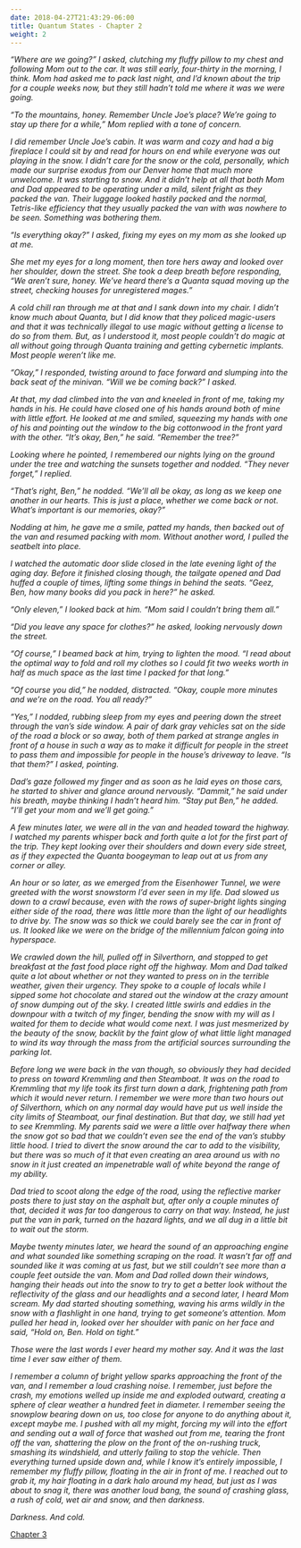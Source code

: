 ```yaml
---
date: 2018-04-27T21:43:29-06:00
title: Quantum States - Chapter 2
weight: 2
---
```


*“Where are we going?” I asked, clutching my fluffy pillow to my chest and
following Mom out to the car. It was still early, four-thirty in the morning, I
think. Mom had asked me to pack last night, and I’d known about the trip for a
couple weeks now, but they still hadn’t told me where it was we were going.*

*“To the mountains, honey. Remember Uncle Joe’s place? We’re going to stay up
there for a while,” Mom replied with a tone of concern.*

*I did remember Uncle Joe’s cabin. It was warm and cozy and had a big fireplace
I could sit by and read for hours on end while everyone was out playing in the
snow. I didn’t care for the snow or the cold, personally, which made our
surprise exodus from our Denver home that much more unwelcome. It was starting
to snow. And it didn’t help at all that both Mom and Dad appeared to be
operating under a mild, silent fright as they packed the van. Their luggage
looked hastily packed and the normal, Tetris-like efficiency that they usually
packed the van with was nowhere to be seen. Something was bothering them.*

*“Is everything okay?” I asked, fixing my eyes on my mom as she looked up at
me.*

*She met my eyes for a long moment, then tore hers away and looked over her
shoulder, down the street. She took a deep breath before responding, “We aren’t
sure, honey. We’ve heard there’s a Quanta squad moving up the street, checking
houses for unregistered mages.”*

*A cold chill ran through me at that and I sank down into my chair. I didn’t
know much about Quanta, but I did know that they policed magic-users and that it
was technically illegal to use magic without getting a license to do so from
them. But, as I understood it, most people couldn’t do magic at all without
going through Quanta training and getting cybernetic implants. Most people
weren’t like me.*

*“Okay,” I responded, twisting around to face forward and slumping into the back
seat of the minivan. “Will we be coming back?” I asked.*

*At that, my dad climbed into the van and kneeled in front of me, taking my
hands in his. He could have closed one of his hands around both of mine with
little effort. He looked at me and smiled, squeezing my hands with one of his
and pointing out the window to the big cottonwood in the front yard with the
other. “It’s okay, Ben,” he said. “Remember the tree?”*

*Looking where he pointed, I remembered our nights lying on the ground under the
tree and watching the sunsets together and nodded. “They never forget,” I
replied.*

*“That’s right, Ben,” he nodded. “We’ll all be okay, as long as we keep one
another in our hearts. This is just a place, whether we come back or not. What’s
important is our memories, okay?”*

*Nodding at him, he gave me a smile, patted my hands, then backed out of the van
and resumed packing with mom. Without another word, I pulled the seatbelt into
place.*

*I watched the automatic door slide closed in the late evening light of the
aging day. Before it finished closing though, the tailgate opened and Dad huffed
a couple of times, lifting some things in behind the seats. “Geez, Ben, how many
books did you pack in here?” he asked.*

*“Only eleven,” I looked back at him. “Mom said I couldn’t bring them all.”*

*“Did you leave any space for clothes?” he asked, looking nervously down the
street.*

*“Of course,” I beamed back at him, trying to lighten the mood. “I read about
the optimal way to fold and roll my clothes so I could fit two weeks worth in
half as much space as the last time I packed for that long.”*

*“Of course you did,” he nodded, distracted. “Okay, couple more minutes and
we’re on the road. You all ready?”*

*“Yes,” I nodded, rubbing sleep from my eyes and peering down the street through
the van’s side window. A pair of dark gray vehicles sat on the side of the road
a block or so away, both of them parked at strange angles in front of a house in
such a way as to make it difficult for people in the street to pass them and
impossible for people in the house’s driveway to leave. “Is that them?” I asked,
pointing.*

*Dad’s gaze followed my finger and as soon as he laid eyes on those cars, he
started to shiver and glance around nervously. “Dammit,” he said under his
breath, maybe thinking I hadn’t heard him. “Stay put Ben,” he added. “I’ll get
your mom and we’ll get going.”*

*A few minutes later, we were all in the van and headed toward the highway. I
watched my parents whisper back and forth quite a lot for the first part of the
trip. They kept looking over their shoulders and down every side street, as if
they expected the Quanta boogeyman to leap out at us from any corner or alley.*

*An hour or so later, as we emerged from the Eisenhower Tunnel, we were greeted
with the worst snowstorm I’d ever seen in my life. Dad slowed us down to a crawl
because, even with the rows of super-bright lights singing either side of the
road, there was little more than the light of our headlights to drive by. The
snow was so thick we could barely see the car in front of us. It looked like we
were on the bridge of the millennium falcon going into hyperspace.*

*We crawled down the hill, pulled off in Silverthorn, and stopped to get
breakfast at the fast food place right off the highway. Mom and Dad talked quite
a lot about whether or not they wanted to press on in the terrible weather,
given their urgency. They spoke to a couple of locals while I sipped some hot
chocolate and stared out the window at the crazy amount of snow dumping out of
the sky. I created little swirls and eddies in the downpour with a twitch of my
finger, bending the snow with my will as I waited for them to decide what would
come next. I was just mesmerized by the beauty of the snow, backlit by the faint
glow of what little light managed to wind its way through the mass from the
artificial sources surrounding the parking lot.*

*Before long we were back in the van though, so obviously they had decided to
press on toward Kremmling and then Steamboat. It was on the road to Kremmling
that my life took its first turn down a dark, frightening path from which it
would never return. I remember we were more than two hours out of Silverthorn,
which on any normal day would have put us well inside the city limits of
Steamboat, our final destination. But that day, we still had yet to see
Kremmling. My parents said we were a little over halfway there when the snow got
so bad that we couldn’t even see the end of the van’s stubby little hood. I
tried to divert the snow around the car to add to the visibility, but there was
so much of it that even creating an area around us with no snow in it just
created an impenetrable wall of white beyond the range of my ability.*

*Dad tried to scoot along the edge of the road, using the reflective marker
posts there to just stay on the asphalt but, after only a couple minutes of
that, decided it was far too dangerous to carry on that way. Instead, he just
put the van in park, turned on the hazard lights, and we all dug in a little bit
to wait out the storm.*

*Maybe twenty minutes later, we heard the sound of an approaching engine and
what sounded like something scraping on the road. It wasn’t far off and sounded
like it was coming at us fast, but we still couldn’t see more than a couple feet
outside the van. Mom and Dad rolled down their windows, hanging their heads out
into the snow to try to get a better look without the reflectivity of the glass
and our headlights and a second later, I heard Mom scream. My dad started
shouting something, waving his arms wildly in the snow with a flashlight in one
hand, trying to get someone’s attention. Mom pulled her head in, looked over her
shoulder with panic on her face and said, “Hold on, Ben. Hold on tight.”*

*Those were the last words I ever heard my mother say. And it was the last time
I ever saw either of them.*

*I remember a column of bright yellow sparks approaching the front of the van,
and I remember a loud crashing noise. I remember, just before the crash, my
emotions welled up inside me and exploded outward, creating a sphere of clear
weather a hundred feet in diameter. I remember seeing the snowplow bearing down
on us, too close for anyone to do anything about it, except maybe me. I pushed
with all my might, forcing my will into the effort and sending out a wall of
force that washed out from me, tearing the front off the van, shattering the
plow on the front of the on-rushing truck, smashing its windshield, and utterly
failing to stop the vehicle. Then everything turned upside down and, while I
know it’s entirely impossible, I remember my fluffy pillow, floating in the air
in front of me. I reached out to grab it, my hair floating in a dark halo around
my head, but just as I was about to snag it, there was another loud bang, the
sound of crashing glass, a rush of cold, wet air and snow, and then darkness.*

*Darkness. And cold.*

[Chapter 3](../quantum-states-chapter-3)
